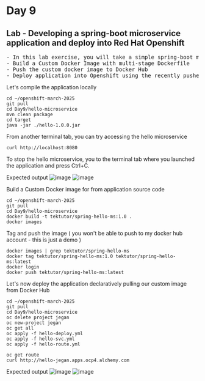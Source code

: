 # Day 9

## Lab - Developing a spring-boot microservice application and deploy into Red Hat Openshift
<pre>
- In this lab exercise, you will take a simple spring-boot microservice application  
- Build a Custom Docker Image with multi-stage Dockerfile
- Push the custom docker image to Docker Hub
- Deploy application into Openshift using the recently pushed Custom Docker Image
</pre>

Let's compile the application locally
```
cd ~/openshift-march-2025
git pull
cd Day9/hello-microservice
mvn clean package
cd target
java -jar ./hello-1.0.0.jar
```

From another terminal tab, you can try accessing the hello microservice
```
curl http://localhost:8080
```

To stop the hello microservice, you to the terminal tab where you launched the application and press Ctrl+C.

Expected output
![image](https://github.com/user-attachments/assets/9557349a-15c0-4d56-afb9-a5b915417f90)
![image](https://github.com/user-attachments/assets/1dbda1ea-6259-4944-8ee7-7864859eeeb5)

Build a Custom Docker image for from application source code
```
cd ~/openshift-march-2025
git pull
cd Day9/hello-microservice
docker build -t tektutor/spring-hello-ms:1.0 .
docker images
```

Tag and push the image ( you won't be able to push to my docker hub account - this is just a demo )
```
docker images | grep tektutor/spring-hello-ms
docker tag tektutor/spring-hello-ms:1.0 tektutor/spring-hello-ms:latest
docker login
docker push tektutor/spring-hello-ms:latest
```

Let's now deploy the application declaratively pulling our custom image from Docker Hub
```
cd ~/openshift-march-2025
git pull
cd Day9/hello-microservice
oc delete project jegan
oc new-project jegan
oc get all
oc apply -f hello-deploy.yml
oc apply -f hello-svc.yml
oc apply -f hello-route.yml

oc get route
curl http://hello-jegan.apps.ocp4.alchemy.com
```

Expected output
![image](https://github.com/user-attachments/assets/bbb3fc54-82c0-4e03-94ec-d745032eb712)
![image](https://github.com/user-attachments/assets/28c37f59-b5c3-4734-9814-fabb7cee2c08)

